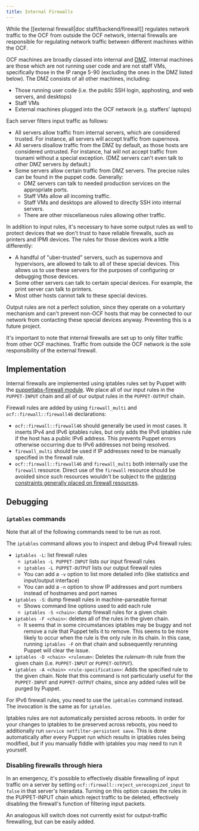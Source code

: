 ```yaml
---
title: Internal Firewalls
---
```


While the [[external firewall|doc staff/backend/firewall]] regulates network
traffic to the OCF from outside the OCF network, internal firewalls are
responsible for regulating network traffic between different machines within the
OCF.

OCF machines are broadly classed into internal and [DMZ][dmz]. Internal machines
are those which are not running user code and are not staff VMs, specifically
those in the IP range 5-90 (excluding the ones in the DMZ listed below). The DMZ
consists of all other machines, including:

 * Those running user code (i.e. the public SSH login, apphosting, and web
   servers, and desktops)
 * Staff VMs
 * External machines plugged into the OCF network (e.g. staffers' laptops)

Each server filters input traffic as follows:

 * All servers allow traffic from internal servers, which are considered
   trusted. For instance, all servers will accept traffic from supernova.
 * All servers disallow traffic from the DMZ by default, as those hosts are
   considered untrusted. For instance, hal will not accept traffic from tsunami
   without a special exception. (DMZ servers can't even talk to other DMZ
   servers by default.)
 * Some servers allow certain traffic from DMZ servers. The precise rules can be
   found in the puppet code. Generally:
    * DMZ servers can talk to needed production services on the appropriate
      ports.
    * Staff VMs allow all incoming traffic.
    * Staff VMs and desktops are allowed to directly SSH into internal servers.
    * There are other miscellaneous rules allowing other traffic.

In addition to input rules, it's necessary to have some output rules as well to
protect devices that we don't trust to have reliable firewalls, such as printers
and IPMI devices. The rules for those devices work a little differently:

 * A handful of "uber-trusted" servers, such as supernova and hypervisors, are
   allowed to talk to all of these special devices. This allows us to use these
   servers for the purposes of configuring or debugging those devices.
 * Some other servers can talk to certain special devices. For example, the
   print server can talk to printers.
 * Most other hosts cannot talk to these special devices.

Output rules are not a perfect solution, since they operate on a voluntary
mechanism and can't prevent non-OCF hosts that may be connected to our network
from contacting these special devices anyway. Preventing this is a future
project.

It's important to note that internal firewalls are set up to only filter traffic
from other OCF machines. Traffic from outside the OCF network is the sole
responsibility of the external firewall.

[dmz]: https://en.wikipedia.org/wiki/DMZ_(computing)


## Implementation

Internal firewalls are implemented using iptables rules set by Puppet with the
[puppetlabs-firewall module][puppetlabs-firewall]. We place all of our input
rules in the `PUPPET-INPUT` chain and all of our output rules in the
`PUPPET-OUTPUT` chain.

Firewall rules are added by using `firewall_multi` and
`ocf::firewall::firewall46` declarations:
 * `ocf::firewall::firewall46` should generally be used in most cases. It
   inserts IPv4 and IPv6 iptables rules, but only adds the IPv6 iptables rule if
   the host has a public IPv6 address. This prevents Puppet errors otherwise
   occurring due to IPv6 addresses not being resolved.
 * `firewall_multi` should be used if IP addresses need to be manually specified
   in the firewall rule.
 * `ocf::firewall::firewall46` and `firewall_multi` both internally use the
   `firewall` resource. Direct use of the `firewall` resource should be avoided
   since such resources wouldn't be subject to the [ordering constraints
   generally placed on firewall resources][ordering].

[ordering]: https://github.com/ocf/puppet/blob/f3fdd5912a5dc5eafd9995412a9c5e85874dee31/manifests/site.pp#L50-L58
[puppetlabs-firewall]: https://forge.puppet.com/puppetlabs/firewall


## Debugging

### `iptables` commands

Note that all of the following commands need to be run as root.

The `iptables` command allows you to inspect and debug IPv4 firewall rules:

 * `iptables -L`: list firewall rules
    * `iptables -L PUPPET-INPUT` lists our input firewall rules
    * `iptables -L PUPPET-OUTPUT` lists our output firewall rules
    * You can add a `-v` option to list more detailed info (like statistics and
      input/output interface)
    * You can add a `-n` option to show IP addresses and port numbers instead of
      hostnames and port names
 * `iptables -S`: dump firewall rules in machine-parseable format
    * Shows command line options used to add each rule
    * `iptables -S <chain>`: dump firewall rules for a given chain
 * `iptables -F <chain>`: deletes all of the rules in the given chain.
    * It seems that in some circumstances iptables may be buggy and not remove a
      rule that Puppet tells it to remove. This seems to be more likely to occur
      when the rule is the only rule in its chain. In this case, running
      `iptables -F` on that chain and subsequently rerunning Puppet will clear
      the issue.
 * `iptables -D <chain> <rulenum>`: Deletes the _rulenum_-th rule from the given
   chain (i.e. `PUPPET-INPUT` or `PUPPET-OUTPUT`).
 * `iptables -A <chain> <rule-specification>`: Adds the specified rule to the
   given chain. Note that this command is not particularly useful for the
   `PUPPET-INPUT` and `PUPPET-OUTPUT` chains, since any added rules will be
   purged by Puppet.

For IPv6 firewall rules, you need to use the `ip6tables` command instead. The
invocation is the same as for `iptables`.

Iptables rules are not automatically persisted across reboots. In order for your
changes to iptables to be preserved across reboots, you need to additionally
run `service netfilter-persistent save`. This is done automatically after
every Puppet run which results in iptables rules being modified, but if you
manually fiddle with iptables you may need to run it yourself.

### Disabling firewalls through hiera

In an emergency, it's possible to effectively disable firewalling of input
traffic on a server by setting `ocf::firewall::reject_unrecognized_input` to
`false` in that server's hieradata. Turning on this option causes the rules in
the PUPPET-INPUT chain which reject traffic to be deleted, effectively disabling
the firewall's function of filtering input packets.

An analogous kill switch does not currently exist for output-traffic
firewalling, but can be easily added.
